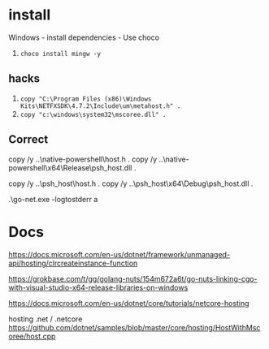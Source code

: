 # install
Windows - install dependencies - Use choco

1. `choco install mingw -y`

## hacks
1. `copy "C:\Program Files (x86)\Windows Kits\NETFXSDK\4.7.2\Include\um\metahost.h" .`
1. `copy "c:\windows\system32\mscoree.dll" .`

## Correct
copy /y ..\native-powershell\host.h .
copy /y ..\native-powershell\x64\Release\psh_host.dll .


copy /y ..\psh_host\host.h .
copy /y ..\psh_host\x64\Debug\psh_host.dll .

.\go-net.exe -logtostderr a

# Docs
https://docs.microsoft.com/en-us/dotnet/framework/unmanaged-api/hosting/clrcreateinstance-function

https://grokbase.com/t/gg/golang-nuts/154m672a6t/go-nuts-linking-cgo-with-visual-studio-x64-release-libraries-on-windows

https://docs.microsoft.com/en-us/dotnet/core/tutorials/netcore-hosting

hosting .net / .netcore
https://github.com/dotnet/samples/blob/master/core/hosting/HostWithMscoree/host.cpp

